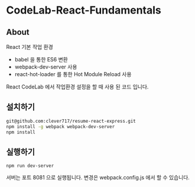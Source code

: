 # CodeLab-React-Fundamentals

## About

React 기본 작업 환경
- babel 을 통한 ES6 변환
- webpack-dev-server 사용
- react-hot-loader 를 통한 Hot Module Reload 사용

React CodeLab 에서 작업환경 설정을 할 때 사용 된 코드 입니다.


## 설치하기

```sh
git@github.com:clever717/resume-react-express.git
npm install -g webpack webpack-dev-server
npm install
```

## 실행하기

```
npm run dev-server
```

서버는 포트 8081 으로 실행됩니다. 변경은 webpack.config.js 에서 할 수 있습니다.
